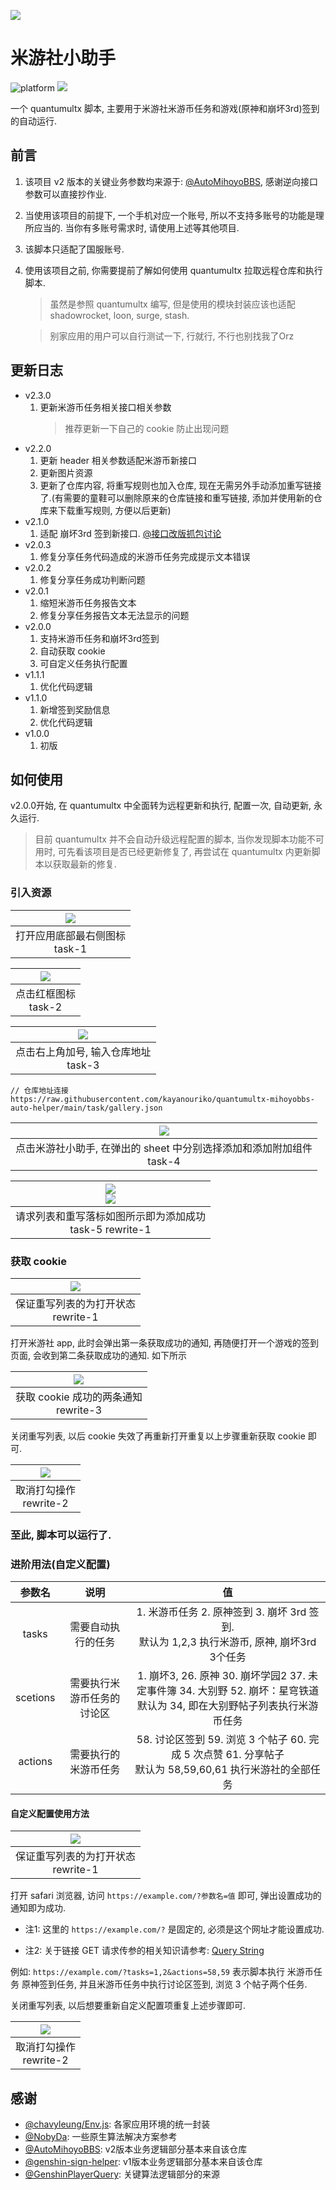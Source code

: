 ![](./assets/appicon.png)
# 米游社小助手

![platform](https://img.shields.io/badge/platform-quantumultx-lightgrey.svg) [![](https://img.shields.io/github/v/release/kayanouriko/quantumultx-genshin-autosign-helper)](https://github.com/kayanouriko/quantumultx-genshin-autosign-helper/releases)

一个 quantumultx 脚本, 主要用于米游社米游币任务和游戏(原神和崩坏3rd)签到的自动运行.

## 前言

1. 该项目 v2 版本的关键业务参数均来源于: [@AutoMihoyoBBS](https://github.com/Womsxd/AutoMihoyoBBS), 感谢逆向接口参数可以直接抄作业.

2. 当使用该项目的前提下, 一个手机对应一个账号, 所以不支持多账号的功能是理所应当的. 当你有多账号需求时, 请使用上述等其他项目.

3. 该脚本只适配了国服账号.

4. 使用该项目之前, 你需要提前了解如何使用 quantumultx 拉取远程仓库和执行脚本.

    > 虽然是参照 quantumultx 编写, 但是使用的模块封装应该也适配 shadowrocket, loon, surge, stash. 

    > 别家应用的用户可以自行测试一下, 行就行, 不行也别找我了Orz

## 更新日志
* v2.3.0
    1. 更新米游币任务相关接口相关参数
        > 推荐更新一下自己的 cookie 防止出现问题
* v2.2.0
    1. 更新 header 相关参数适配米游币新接口
    2. 更新图片资源
    3. 更新了仓库内容, 将重写规则也加入仓库, 现在无需另外手动添加重写链接了.(有需要的童鞋可以删除原来的仓库链接和重写链接, 添加并使用新的仓库来下载重写规则, 方便以后更新)
* v2.1.0
    1. 适配 崩坏3rd 签到新接口. [@接口改版抓包讨论](https://github.com/Womsxd/AutoMihoyoBBS/issues/151)
* v2.0.3
    1. 修复分享任务代码造成的米游币任务完成提示文本错误
* v2.0.2
    1. 修复分享任务成功判断问题
* v2.0.1
    1. 缩短米游币任务报告文本
    2. 修复分享任务报告文本无法显示的问题
* v2.0.0
    1. 支持米游币任务和崩坏3rd签到
    2. 自动获取 cookie
    3. 可自定义任务执行配置
* v1.1.1
    1. 优化代码逻辑
* v1.1.0 
    1. 新增签到奖励信息
    2. 优化代码逻辑
* v1.0.0 
    1. 初版

## 如何使用

v2.0.0开始, 在 quantumultx 中全面转为远程更新和执行, 配置一次, 自动更新, 永久运行.  

> 目前 quantumultx 并不会自动升级远程配置的脚本, 当你发现脚本功能不可用时, 可先看该项目是否已经更新修复了, 再尝试在 quantumultx 内更新脚本以获取最新的修复.

### 引入资源

|     ![](./assets/task-1.PNG)     |
| :------------------------------: |
| 打开应用底部最右侧图标<br>task-1 |

| ![](./assets/task-2.PNG) |
| :----------------------: |
|  点击红框图标<br>task-2  |

|        ![](./assets/task-3.PNG)        |
| :------------------------------------: |
| 点击右上角加号, 输入仓库地址<br>task-3 |

```
// 仓库地址连接
https://raw.githubusercontent.com/kayanouriko/quantumultx-mihoyobbs-auto-helper/main/task/gallery.json
```

|                        ![](./assets/task-4.PNG)                         |
| :---------------------------------------------------------------------: |
| 点击米游社小助手, 在弹出的 sheet 中分别选择添加和添加附加组件<br>task-4 |

|  ![](./assets/task-5.PNG)<br>![](./assets/rewrite-1.PNG)   |
| :--------------------------------------------------------: |
| 请求列表和重写落标如图所示即为添加成功<br>task-5 rewrite-1 |

### 获取 cookie

|      ![](./assets/rewrite-1.PNG)      |
| :-----------------------------------: |
| 保证重写列表的为打开状态<br>rewrite-1 |

打开米游社 app, 此时会弹出第一条获取成功的通知, 再随便打开一个游戏的签到页面, 会收到第二条获取成功的通知. 如下所示

|       ![](./assets/rewrite-3.PNG)       |
| :-------------------------------------: |
| 获取 cookie 成功的两条通知<br>rewrite-3 |

关闭重写列表, 以后 cookie 失效了再重新打开重复以上步骤重新获取 cookie 即可.

| ![](./assets/rewrite-2.PNG) |
| :-------------------------: |
|  取消打勾操作<br>rewrite-2  |

### 至此, 脚本可以运行了.

### 进阶用法(自定义配置)

|  参数名  |            说明            |                                                              值                                                               |
| :------: | :------------------------: | :---------------------------------------------------------------------------------------------------------------------------: |
|  tasks   |     需要自动执行的任务     |                1. 米游币任务 2. 原神签到 3. 崩坏 3rd 签到. <br>默认为 1,2,3 执行米游币, 原神, 崩坏3rd 3个任务                 |
| scetions | 需要执行米游币任务的讨论区 | 1. 崩坏3, 26. 原神 30. 崩坏学园2 37. 未定事件簿 34. 大别野 52. 崩坏：星穹铁道 <br>默认为 34, 即在大别野帖子列表执行米游币任务 |
| actions  |    需要执行的米游币任务    |          58. 讨论区签到 59. 浏览 3 个帖子 60. 完成 5 次点赞 61. 分享帖子 <br>默认为 58,59,60,61 执行米游社的全部任务          |

#### 自定义配置使用方法

|      ![](./assets/rewrite-1.PNG)      |
| :-----------------------------------: |
| 保证重写列表的为打开状态<br>rewrite-1 |

打开 safari 浏览器, 访问 `https://example.com/?参数名=值` 即可, 弹出设置成功的通知即为成功.

* 注1: 这里的 `https://example.com/?` 是固定的, 必须是这个网址才能设置成功.

* 注2: 关于链接 GET 请求传参的相关知识请参考: [Query String](https://en.wikipedia.org/wiki/Query_string)

例如: `https://example.com/?tasks=1,2&actions=58,59` 表示脚本执行 米游币任务 原神签到任务, 并且米游币任务中执行讨论区签到, 浏览 3 个帖子两个任务.

关闭重写列表, 以后想要重新自定义配置项重复上述步骤即可.

| ![](./assets/rewrite-2.PNG) |
| :-------------------------: |
|  取消打勾操作<br>rewrite-2  |

## 感谢

* [@chavyleung/Env.js](https://github.com/chavyleung/scripts): 各家应用环境的统一封装
* [@NobyDa](https://github.com/NobyDa/Script): 一些原生算法解决方案参考
* [@AutoMihoyoBBS](https://github.com/Womsxd/AutoMihoyoBBS): v2版本业务逻辑部分基本来自该仓库
* [@genshin-sign-helper](https://github.com/daye99/genshin-sign-helper): v1版本业务逻辑部分基本来自该仓库
* [@GenshinPlayerQuery](https://github.com/Azure99/GenshinPlayerQuery/issues/20): 关键算法逻辑部分的来源
